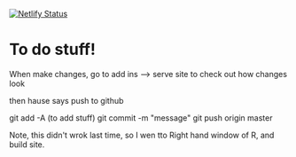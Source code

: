 [![Netlify Status](https://api.netlify.com/api/v1/badges/334f955e-8fb3-4dab-bf03-432f76450042/deploy-status)](https://app.netlify.com/sites/sleepy-borg-a944b0/deploys)


# To do stuff!

When make changes, go to add ins --> serve site to check out how changes look

then hause says push to github

git add -A (to add stuff)
git commit -m "message"
git push origin master


Note, this didn't wrok last time, so I wen tto
Right hand window of R, and build site.